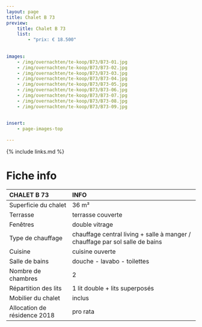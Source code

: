 ```yaml
---
layout: page
title: Chalet B 73
preview: 
    title: Chalet B 73
    list:
        - "prix: € 18.500"
        
        
images:
    - /img/overnachten/te-koop/B73/B73-01.jpg
    - /img/overnachten/te-koop/B73/B73-02.jpg
    - /img/overnachten/te-koop/B73/B73-03.jpg
    - /img/overnachten/te-koop/B73/B73-04.jpg
    - /img/overnachten/te-koop/B73/B73-05.jpg
    - /img/overnachten/te-koop/B73/B73-06.jpg
    - /img/overnachten/te-koop/B73/B73-07.jpg
    - /img/overnachten/te-koop/B73/B73-08.jpg
    - /img/overnachten/te-koop/B73/B73-09.jpg
    
    
insert:
    - page-images-top
    
---
```


{% include links.md %}



# Fiche info

CHALET B 73                 | INFO        | 
:---------------------------|:------------|
Superficie du chalet         |36 m²
Terrasse                     |terrasse couverte  
Fenêtres                     |double vitrage
Type de chauffage            |chauffage central living + salle à manger / chauffage par sol salle de bains
Cuisine                      |cuisine ouverte
Salle de bains               |douche - lavabo - toilettes
Nombre de chambres           |2
Répartition des lits         |1 lit double + lits superposés
Mobilier du chalet           |inclus
Allocation de résidence 2018 |pro rata
